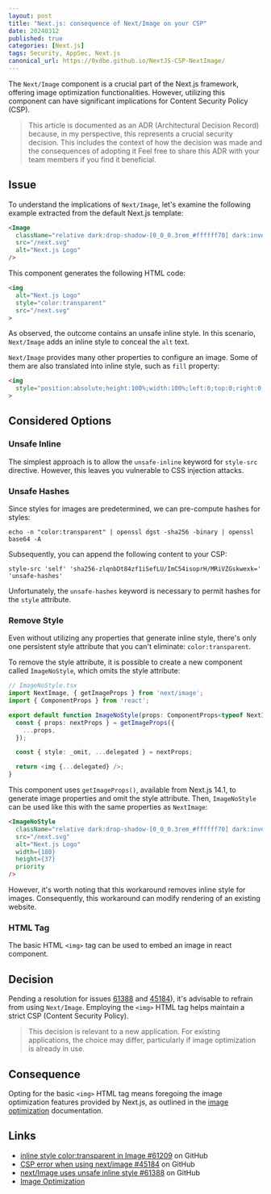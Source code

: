 ```yaml
---
layout: post
title: "Next.js: consequence of Next/Image on your CSP"
date: 20240312
published: true
categories: [Next.js]
tags: Security, AppSec, Next.js
canonical_url: https://0xdbe.github.io/NextJS-CSP-NextImage/
---
```


The ``Next/Image`` component is a crucial part of the Next.js framework, offering image optimization functionalities.
However, utilizing this component can have significant implications for Content Security Policy (CSP).

> This article is documented as an ADR (Architectural Decision Record) because, in my perspective, this represents a crucial security decision.
> This includes the context of how the decision was made and the consequences of adopting it
> Feel free to share this ADR with your team members if you find it beneficial.

## Issue

To understand the implications of ``Next/Image``, let's examine the following example extracted from the default Next.js template:

``` html
<Image
  className="relative dark:drop-shadow-[0_0_0.3rem_#ffffff70] dark:invert"
  src="/next.svg"
  alt="Next.js Logo"
/>
```

This component generates the following HTML code:

```html
<img
  alt="Next.js Logo"
  style="color:transparent"
  src="/next.svg"
>
```

As observed, the outcome contains an unsafe inline style.
In this scenario, ``Next/Image`` adds an inline style to conceal the ``alt`` text.

``Next/Image`` provides many other properties to configure an image.
Some of them are also translated into inline style, such as ``fill`` property:

```html
<img
  style="position:absolute;height:100%;width:100%;left:0;top:0;right:0;bottom:0;object-fit:contain;color:transparent"
>
```

## Considered Options

### Unsafe Inline

The simplest approach is to allow the ``unsafe-inline`` keyword for ``style-src`` directive.
However, this leaves you vulnerable to CSS injection attacks.

### Unsafe Hashes

Since styles for images are predetermined, we can pre-compute hashes for styles:

```
echo -n "color:transparent" | openssl dgst -sha256 -binary | openssl base64 -A
```

Subsequently, you can append the following content to your CSP:

```
style-src 'self' 'sha256-zlqnbDt84zf1iSefLU/ImC54isoprH/MRiVZGskwexk=' 'unsafe-hashes'
```

Unfortunately, the ``unsafe-hashes`` keyword is necessary to permit hashes for the ``style`` attribute.

### Remove Style

Even without utilizing any properties that generate inline style, there's only one persistent style attribute that you can't eliminate: ``color:transparent``.

To remove the style attribute, it is possible to create a new component called ``ImageNoStyle``, which omits the style attribute:

``` typescript
// ImageNoStyle.tsx
import NextImage, { getImageProps } from 'next/image';
import { ComponentProps } from 'react';

export default function ImageNoStyle(props: ComponentProps<typeof NextImage>) {
  const { props: nextProps } = getImageProps({
    ...props,
  });

  const { style: _omit, ...delegated } = nextProps;

  return <img {...delegated} />;
}
```

This component uses ``getImageProps()``, available from Next.js 14.1, to generate image properties and omit the style attribute.
Then, ``ImageNoStyle`` can be used like this with the same properties as ``NextImage``:

``` html
<ImageNoStyle
  className="relative dark:drop-shadow-[0_0_0.3rem_#ffffff70] dark:invert"
  src="/next.svg"
  alt="Next.js Logo"
  width={180}
  height={37}
  priority
/>
```

However, it's worth noting that this workaround removes inline style for images.
Consequently, this workaround can modify rendering of an existing website.

### HTML Tag

The basic HTML ``<img>`` tag can be used to embed an image in react component.

## Decision

Pending a resolution for issues [61388](https://github.com/vercel/next.js/issues/61388) and [45184](https://github.com/vercel/next.js/issues/45184)), it's advisable to refrain from using ``Next/Image``.
Employing the ``<img>`` HTML tag helps maintain a strict CSP (Content Security Policy).

> This decision is relevant to a new application.
> For existing applications, the choice may differ, particularly if image optimization is already in use.

## Consequence

Opting for the basic ``<img>`` HTML tag means foregoing the image optimization features provided by Next.js, as outlined in the [image optimization](https://nextjs.org/docs/pages/building-your-application/optimizing/images) documentation.

## Links

- [inline style color:transparent in Image #61209](https://github.com/vercel/next.js/discussions/61209) on GitHub
- [CSP error when using next/image #45184](https://github.com/vercel/next.js/issues/45184) on GitHub
- [next/Image uses unsafe inline style #61388](https://github.com/vercel/next.js/issues/61388) on GitHub
- [Image Optimization](https://nextjs.org/docs/pages/building-your-application/optimizing/images)
